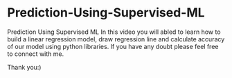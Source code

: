 # Prediction-Using-Supervised-ML

Prediction Using Supervised ML
 In this video you will abled to learn how to build a linear regression model, draw regression line and calculate accuracy of our
 model using python libraries. If you have any doubt please feel free to connect with me.
 
 Thank you:)

